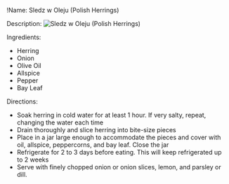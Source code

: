!Name: Sledz w Oleju (Polish Herrings)

Description:
![Sledz w Oleju (Polish Herrings)](https://www.themealdb.com/images/media/meals/7ttta31593350374.jpg "Sledz w Oleju (Polish Herrings)")

Ingredients:
- Herring
- Onion
- Olive Oil
- Allspice
- Pepper
- Bay Leaf

Directions:
- Soak herring in cold water for at least 1 hour. If very salty, repeat, changing the water each time
- Drain thoroughly and slice herring into bite-size pieces
- Place in a jar large enough to accommodate the pieces and cover with oil, allspice, peppercorns, and bay leaf. Close the jar
- Refrigerate for 2 to 3 days before eating. This will keep refrigerated up to 2 weeks
- Serve with finely chopped onion or onion slices, lemon, and parsley or dill.
